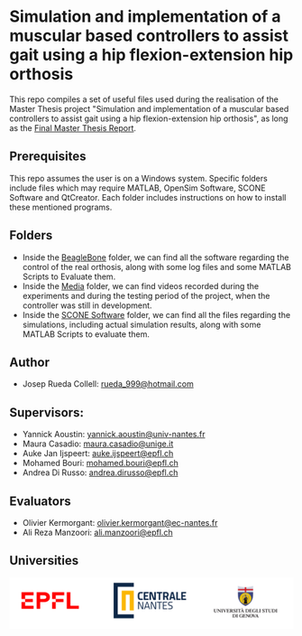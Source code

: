 # Simulation and implementation of a muscular based controllers to assist gait using a hip flexion-extension hip orthosis
This repo compiles a set of useful files used during the realisation of the Master Thesis project "Simulation and implementation of a muscular based controllers to assist gait using a hip flexion-extension hip orthosis", as long as the [Final Master Thesis Report](https://github.com/pep248/MasterThesis_HipFlexionExtensionOrthosis/blob/main/JosepRuedaCollell_MasterThesis.pdf).

## Prerequisites
This repo assumes the user is on a Windows system.
Specific folders include files which may require MATLAB, OpenSim Software, SCONE Software and QtCreator. Each folder includes instructions on how to install these mentioned programs.

## Folders
* Inside the [BeagleBone](https://github.com/pep248/MasterThesis_HipFlexionExtensionOrthosis/tree/main/BeagleBone) folder, we can find all the software regarding the control of the real orthosis, along with some log files and some MATLAB Scripts to Evaluate them.
* Inside the [Media](https://github.com/pep248/MasterThesis_HipFlexionExtensionOrthosis/tree/main/Media) folder, we can find videos recorded during the experiments and during the testing period of the project, when the controller was still in development.
* Inside the [SCONE Software](https://github.com/pep248/MasterThesis_HipFlexionExtensionOrthosis/tree/main/SCONE%20Software) folder, we can find all the files regarding the simulations, including actual simulation results, along with some MATLAB Scripts to evaluate them.


## Author
* Josep Rueda Collell: rueda_999@hotmail.com

## Supervisors:
* Yannick Aoustin: yannick.aoustin@univ-nantes.fr
* Maura Casadio: maura.casadio@unige.it
* Auke Jan Ijspeert: auke.ijspeert@epfl.ch
* Mohamed Bouri: mohamed.bouri@epfl.ch
* Andrea Di Russo: andrea.dirusso@epfl.ch

## Evaluators
* Olivier Kermorgant: olivier.kermorgant@ec-nantes.fr
* Ali Reza Manzoori: ali.manzoori@epfl.ch


## Universities

<p align="center">
<img src="https://github.com/pep248/MasterThesis_HipFlexionExtensionOrthosis/blob/main/Logos.png">
</p>


